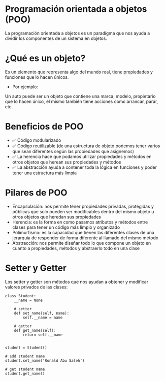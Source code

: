 # Programación orientada a objetos (POO)

La programación orientada a objetos es un paradigma que nos ayuda a dividir los componentes de un sistema en objetos.

# ¿Qué es un objeto?

Es un elemento que representa algo del mundo real, tiene propiedades y funciones que lo hacen únicos.

- Por ejemplo:

Un auto puede ser un objeto que contiene una marca, modelo, propietario que lo hacen único, el mismo también tiene acciones como arrancar, parar, etc.

# Beneficios de POO

- ✅ Código modularizado
- ✅ Código reutilizable (de una estructura de objeto podemos tener varios que sean diferentes según las propiedades que asignemos)
- ✅ La herencia hace que podamos utilizar propiedades y métodos en otros objetos que herean sus propiedades y métodos
- ✅ La abstracción ayuda a contener toda la lógica en funciones y poder tener una estructura más limpia

# Pilares de POO

- Encapsulación: nos permite tener propiedades privadas, protegidas y públicas que solo pueden ser modificables dentro del mismo objeto u otros objetos que heredan sus propiedades
- Herencia: es la forma en como pasamos atributos y métodos entre clases para tener un código más limpio y organizado
- Polimorfismo: es la capacidad que tienen las diferentes clases de una jerarquia de responder de forma diferente al llamado del mismo método
- Abstracción: nos permite diseñar todo lo que compone un objeto en cuanto a propiedades, métodos y abstraerlo todo en una clase

# Setter y Getter

Los setter y getter son métodos que nos ayudan a obtener y modificar valores privados de las clases:

```$
class Student:
    __name = None

    # setter
    def set_name(self, name):
        self.__name = name

    # getter
    def get_name(self):
        return self.__name


student = Student()

# add student name
student.set_name('Ronald Abu Saleh')

# get student name
student.get_name()
```
